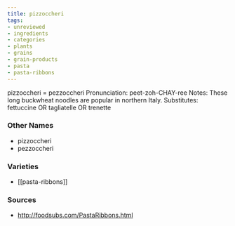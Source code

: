 ```yaml
---
title: pizzoccheri
tags:
- unreviewed
- ingredients
- categories
- plants
- grains
- grain-products
- pasta
- pasta-ribbons
---
```

pizzoccheri = pezzoccheri Pronunciation: peet-zoh-CHAY-ree Notes: These long buckwheat noodles are popular in northern Italy. Substitutes: fettuccine OR tagliatelle OR trenette

### Other Names

* pizzoccheri
* pezzoccheri

### Varieties

* [[pasta-ribbons]]

### Sources
* http://foodsubs.com/PastaRibbons.html
